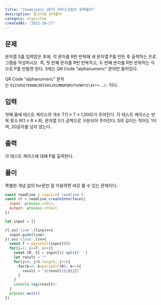 ```yaml
---
title: "[baekjoon] 2675 자바스크립트 문제풀이"
description: 알고리즘 문제풀이
category: algorithm
createdAt: "2021-10-27"
---
```


## 문제

문자열 S를 입력받은 후에, 각 문자를 R번 반복해 새 문자열 P를 만든 후 출력하는 프로그램을 작성하시오. 즉, 첫 번째 문자를 R번 반복하고, 두 번째 문자를 R번 반복하는 식으로 P를 만들면 된다. S에는 QR Code "alphanumeric" 문자만 들어있다.

QR Code "alphanumeric" 문자는 `0123456789ABCDEFGHIJKLMNOPQRSTUVWXYZ\$%*+-./:` 이다.

## 입력

첫째 줄에 테스트 케이스의 개수 T(1 ≤ T ≤ 1,000)가 주어진다. 각 테스트 케이스는 반복 횟수 R(1 ≤ R ≤ 8), 문자열 S가 공백으로 구분되어 주어진다. S의 길이는 적어도 1이며, 20글자를 넘지 않는다.

## 출력

각 테스트 케이스에 대해 P를 출력한다.

## 풀이

특별한 개념 없이 for문만 잘 이용하면 바로 풀 수 있는 문제이다.

```js
const readline = require('readline')
const rl = readline.createInterface({
  input: process.stdin,
  output: process.stdout
})

let input = []

rl.on('line',(line)=>{
  input.push(line)
}).on('close',()=>{
  const T = parseInt(input[0])
  for(i=1; i<=T; i++){
    const [R, S] = input[i].split(' ')
    let result = ""
    for(j=0; j<S.length; j++){
      for(k=0; k<parseInt(R); k++){
        result = `${result}${S[j]}`
      }
    }
    console.log(result);
  }
  process.exit()
})
```
